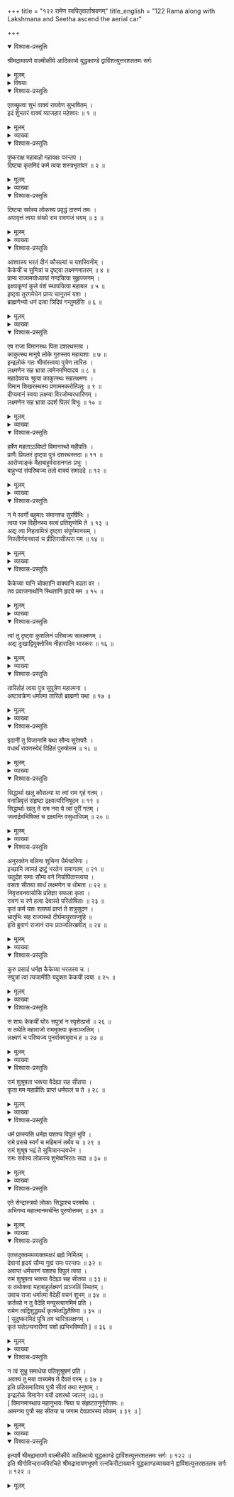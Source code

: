+++
title = "१२२ रामेण स्वपितृवार्ताश्रवणम्"
title_english = "122 Rama along with Lakshmana and Seetha ascend the aerial car"

+++

<details open><summary>विश्वास-प्रस्तुतिः</summary>

श्रीमद्रामायणे वाल्मीकीये आदिकाव्ये युद्धकाण्डे द्वाविंशत्युत्तरशततमः सर्गः
</details>

<details><summary>मूलम्</summary>

श्रीमद्रामायणे वाल्मीकीये आदिकाव्ये युद्धकाण्डे द्वाविंशत्युत्तरशततमः सर्गः
</details>

<details><summary>विषयाः</summary>

महेश्वरेण रामप्रशंसनपूर्वकंतंप्रति विमानस्थदशरथप्रशंसनेन तन्नमनचोदना ॥ १ ॥ दशरथेन स्वप्रणामिनोरामस्याङ्कारोपणेन सप्रशंसनपरिष्वङ्गमाशीर्वचनम् ॥ २ ॥ तथा रामप्रार्थनया कैकेयीशापापवदनपूर्वकं सीतालक्ष्मणौप्रति सप्रशंसनं रामसेवानुशासनेन स्वर्गगमनम् ॥ ३ ॥

</details>

<details open><summary>विश्वास-प्रस्तुतिः</summary>

एतच्छ्रुत्वा शुभं वाक्यं राघवेण सुभाषितम् ।  
इदं शुभतरं वाक्यं व्याजहार महेश्वरः ॥ १ ॥
</details>

<details><summary>मूलम्</summary>

एतच्छ्रुत्वा शुभं वाक्यं राघवेण सुभाषितम् ।  
इदं शुभतरं वाक्यं व्याजहार महेश्वरः ॥ १ ॥
</details>

<details><summary>व्याख्या</summary>

देवकार्यस्य कृतत्वात्रिदिवमाक्रमेति ब्रह्मणोक्तत्वाल्लोके धर्मसंस्थापन परं रामहृदयं जानन् रुद्रस्तदनुमन्यते – एतच्छ्रुत्वेत्यादि ॥ १ ॥
</details>

<details open><summary>विश्वास-प्रस्तुतिः</summary>

पुष्कराक्ष महाबाहो महावक्षः परन्तप ।  
दिष्ट्या कृतमिदं कर्म त्वया शस्त्रभृतांवर ॥ २ ॥
</details>

<details><summary>मूलम्</summary>

पुष्कराक्ष महाबाहो महावक्षः परन्तप ।  
दिष्ट्या कृतमिदं कर्म त्वया शस्त्रभृतांवर ॥ २ ॥
</details>

<details><summary>व्याख्या</summary>

पुष्कराक्ष पुण्डरीकाक्ष । अनेन तस्य यथा कप्यासं पुण्डरीकमेवमक्षिणी, पुरुषः पुण्डरीकाक्ष इति श्रुतिस्मृतिभ्यामुदीरितस्य परब्रह्मासाधारणचिह्नस्य रामेरुद्रेण प्रति पादनाद्रामत्वेनावतीर्णो विष्णुरेव वेदान्तवेद्यं परब्रह्मेत्युक्तं । श्रीनिवासत्वेन महावक्षस्त्वं । दिष्ट्या भाग्येन । अस्माकमिति शेषः ॥ २ ॥
</details>

<details open><summary>विश्वास-प्रस्तुतिः</summary>

दिष्ट्या सर्वस्य लोकस्य प्रवृद्धं दारुणं तमः ।  
अपावृत्तं त्वया संख्ये राम रावणजं भयम् ॥ ३ ॥
</details>

<details><summary>मूलम्</summary>

दिष्ट्या सर्वस्य लोकस्य प्रवृद्धं दारुणं तमः ।  
अपावृत्तं त्वया संख्ये राम रावणजं भयम् ॥ ३ ॥
</details>

<details><summary>व्याख्या</summary>

उक्तमेव विवृणोति – दिष्ट्येति ॥ सर्वस्य लोकस्य रावणजं भयमेव प्रवृद्धं तमः अपावृत्तं निरस्तम् ॥ ३ ॥
</details>

<details open><summary>विश्वास-प्रस्तुतिः</summary>

आश्वास्य भरतं दीनं कौसल्यां च यशस्विनीम् ।  
कैकेयीं च सुमित्रां च दृष्ट्वा लक्ष्मणमातरम् ॥ ४ ॥  
प्राप्य राज्यमयोध्यायां नन्दयित्वा सुहृज्जनम् ।  
इक्ष्वाकूणां कुले वंशं स्थापयित्वा महाबल ॥ ५ ॥  
इष्ट्वा तुरगमेधेन प्राप्य चानुत्तमं यशः ।  
ब्राह्मणेभ्यो धनं दत्वा त्रिदिवं गन्तुमर्हसि ॥ ६ ॥
</details>

<details><summary>मूलम्</summary>

आश्वास्य भरतं दीनं कौसल्यां च यशस्विनीम् ।  
कैकेयीं च सुमित्रां च दृष्ट्वा लक्ष्मणमातरम् ॥ ४ ॥  
प्राप्य राज्यमयोध्यायां नन्दयित्वा सुहृज्जनम् ।  
इक्ष्वाकूणां कुले वंशं स्थापयित्वा महाबल ॥ ५ ॥  
इष्ट्वा तुरगमेधेन प्राप्य चानुत्तमं यशः ।  
ब्राह्मणेभ्यो धनं दत्वा त्रिदिवं गन्तुमर्हसि ॥ ६ ॥
</details>

<details><summary>व्याख्या</summary>

आश्वास्येत्यादिश्लोकत्रयमेकान्वयम् ॥ यशस्विनीमिति कैकेयीविशेषणं । तन्मूलत्वाद्रावणवधस्य तस्या यशस्वित्वं । लक्ष्मणमातरमित्यनेन सा लक्ष्मणस्नेहाद्विशेषतो वन्द्येत्युक्तं । अयोध्यायां सुहृज्जनं नन्दयित्वेत्यन्वयः । वंशं पुत्रपौत्रादिपरम्परां । इक्ष्वाकूणां कुले इक्ष्वाकुकुलनिमित्तं । स्थापयित्वा । प्राप्य चानुत्तमं यश इति तुरगमेधफलोक्तिः । आश्वास्येत्यादिना दशवर्षसहस्राणि दशवर्षशतानि च । वत्स्यामि मानुषे लोके इत्यवतारात्पूर्वं तत्कृतां प्रतिज्ञामनुसृत्यरुद्रेणोक्तम् ॥ ४-६ ॥
</details>

<details open><summary>विश्वास-प्रस्तुतिः</summary>

एष राजा विमानस्थः पिता दशरथस्तव ।  
काकुत्स्थ मानुषे लोके गुरुस्तव महायशाः ॥ ७ ॥  
इन्द्रलोकं गतः श्रीमांस्त्वया पुत्रेण तारितः ।  
लक्ष्मणेन सह भ्रात्रा त्वमेनमभिवादय ॥ ८ ॥  
महादेववचः श्रुत्वा काकुत्स्थः सहलक्ष्मणः ।  
विमान शिखरस्थस्य प्रणाममकरोत्पितुः ॥ ९ ॥  
दीप्यमानं स्वया लक्ष्म्या विरजोम्बरधारिणम् ।  
लक्ष्मणेन सह भ्रात्रा ददर्श पितरं विभुः ॥ १० ॥
</details>

<details><summary>मूलम्</summary>

एष राजा विमानस्थः पिता दशरथस्तव ।  
काकुत्स्थ मानुषे लोके गुरुस्तव महायशाः ॥ ७ ॥  
इन्द्रलोकं गतः श्रीमांस्त्वया पुत्रेण तारितः ।  
लक्ष्मणेन सह भ्रात्रा त्वमेनमभिवादय ॥ ८ ॥  
महादेववचः श्रुत्वा काकुत्स्थः सहलक्ष्मणः ।  
विमान शिखरस्थस्य प्रणाममकरोत्पितुः ॥ ९ ॥  
दीप्यमानं स्वया लक्ष्म्या विरजोम्बरधारिणम् ।  
लक्ष्मणेन सह भ्रात्रा ददर्श पितरं विभुः ॥ १० ॥
</details>

<details><summary>व्याख्या</summary>

एष इत्यादिश्लोकद्वयमेकान्वयम् ॥ देवदेहपरिग्रहेणापरिज्ञायमानत्वात् पुरस्थितोप्येष इत्यङ्गुल्या निर्दिश्यते । मानुषेलोके गुरुरित्यनेन पिता पुत्रेण पितृमान् योनियोनौ इति श्रुतिरुपबृंहिता ॥ ७-१० ॥
</details>

<details open><summary>विश्वास-प्रस्तुतिः</summary>

हर्षेण महताऽऽविष्टो विमानस्थो महीपतिः ।  
प्राणैः प्रियतरं दृष्ट्वा पुत्रं दशरथस्तदा ॥ ११ ॥  
आरोप्याङ्कं मैहाबाहुर्वरासनगतः प्रभुः ।  
बाहुभ्यां संपरिष्वज्य ततो वाक्यं समाददे ॥ १२ ॥
</details>

<details><summary>मूलम्</summary>

हर्षेण महताऽऽविष्टो विमानस्थो महीपतिः ।  
प्राणैः प्रियतरं दृष्ट्वा पुत्रं दशरथस्तदा ॥ ११ ॥  
आरोप्याङ्कं मैहाबाहुर्वरासनगतः प्रभुः ।  
बाहुभ्यां संपरिष्वज्य ततो वाक्यं समाददे ॥ १२ ॥
</details>

<details><summary>व्याख्या</summary>

हर्षेणेत्यादिश्लोकद्वयमेकान्वयम् ॥ पुत्रं रामम् ॥ ११-१२ ॥
</details>

<details open><summary>विश्वास-प्रस्तुतिः</summary>

न मे स्वर्गो बहुमतः संमानश्च सुरर्षिभिः ।  
त्वया राम विहीनस्य सत्यं प्रतिशृणोमि ते ॥ १३ ॥  
अद्य त्वा निहतामित्रं दृष्ट्वा संपूर्णमानसम् ।  
निस्तीर्णवनवासं च प्रीतिरासीत्परा मम ॥ १४ ॥
</details>

<details><summary>मूलम्</summary>

न मे स्वर्गो बहुमतः संमानश्च सुरर्षिभिः ।  
त्वया राम विहीनस्य सत्यं प्रतिशृणोमि ते ॥ १३ ॥  
अद्य त्वा निहतामित्रं दृष्ट्वा संपूर्णमानसम् ।  
निस्तीर्णवनवासं च प्रीतिरासीत्परा मम ॥ १४ ॥
</details>

<details><summary>व्याख्या</summary>

सुरर्षिभिः संमानः देवर्षिभिः संमानोपि ॥ १३-१४ ॥
</details>

<details open><summary>विश्वास-प्रस्तुतिः</summary>

कैकेय्या यानि चोक्तानि वाक्यानि वदतां वर ।  
तव प्रवाजनार्थानि स्थितानि हृदये मम ॥ १५ ॥
</details>

<details><summary>मूलम्</summary>

कैकेय्या यानि चोक्तानि वाक्यानि वदतां वर ।  
तव प्रवाजनार्थानि स्थितानि हृदये मम ॥ १५ ॥
</details>

<details><summary>व्याख्या</summary>

हृदये स्थितानि । न विस्मरामीत्यर्थः । तेन दुःखितोभूवमिति सूचितम् ॥ १५ ॥
</details>

<details open><summary>विश्वास-प्रस्तुतिः</summary>

त्वां तु दृष्ट्वा कुशलिनं परिष्वज्य सलक्ष्मणम् ।  
अद्य दुःखाद्विमुक्तोस्मि नीहारादिव भास्करः ॥ १६ ॥
</details>

<details><summary>मूलम्</summary>

त्वां तु दृष्ट्वा कुशलिनं परिष्वज्य सलक्ष्मणम् ।  
अद्य दुःखाद्विमुक्तोस्मि नीहारादिव भास्करः ॥ १६ ॥
</details>

<details><summary>व्याख्या</summary>

सलक्ष्मणमित्यनेन द्वितीयपरिष्वङ्गे लक्ष्मणोपि विषयीकृत इत्युच्यते ॥ १६ ॥
</details>

<details open><summary>विश्वास-प्रस्तुतिः</summary>

तारितोहं त्वया पुत्र सुपुत्रेण महात्मना ।  
अष्टावक्रेण धर्मात्मा तारितो ब्राह्मणो यथा ॥ १७ ॥
</details>

<details><summary>मूलम्</summary>

तारितोहं त्वया पुत्र सुपुत्रेण महात्मना ।  
अष्टावक्रेण धर्मात्मा तारितो ब्राह्मणो यथा ॥ १७ ॥
</details>

<details><summary>व्याख्या</summary>

तारितोहं त्विति ॥ कहोलो नाम ऋषिरष्टावक्रेण तारित इतीयं कथा भारतोक्ता ॥ १७ ॥
</details>

<details open><summary>विश्वास-प्रस्तुतिः</summary>

इदानीं तु विजानामि यथा सौम्य सुरेश्वरैः ।  
वधार्थं रावणस्येदं विहितं पुरुषोत्तम ॥ १८ ॥
</details>

<details><summary>मूलम्</summary>

इदानीं तु विजानामि यथा सौम्य सुरेश्वरैः ।  
वधार्थं रावणस्येदं विहितं पुरुषोत्तम ॥ १८ ॥
</details>

<details><summary>व्याख्या</summary>

रावणस्य वधार्थं सुरेश्वरैरिदमभिषेकविघ्नादिकं कर्म यथा विहितं तथा इदानीमेव जानामि । पुरुषोत्तमेत्यनेन भवान्विष्णुरेव रावणवधार्थं मनुष्यत्वंगत इत्युच्यते ॥ १८ ॥
</details>

<details open><summary>विश्वास-प्रस्तुतिः</summary>

सिद्धार्था खलु कौसल्या या त्वां राम गृहं गतम् ।  
वनान्निवृत्तं संहृष्टा द्रक्ष्यत्यरिनिषूदन ॥ १९ ॥  
सिद्धार्थाः खलु ते राम नरा ये त्वां पुरीं गतम् ।  
जलार्द्रमभिषिक्तं च द्रक्ष्यन्ति वसुधाधिपम् ॥ २० ॥
</details>

<details><summary>मूलम्</summary>

सिद्धार्था खलु कौसल्या या त्वां राम गृहं गतम् ।  
वनान्निवृत्तं संहृष्टा द्रक्ष्यत्यरिनिषूदन ॥ १९ ॥  
सिद्धार्थाः खलु ते राम नरा ये त्वां पुरीं गतम् ।  
जलार्द्रमभिषिक्तं च द्रक्ष्यन्ति वसुधाधिपम् ॥ २० ॥
</details>

<details><summary>व्याख्या</summary>

सिद्धार्था कृतार्था । मम स्वर्गसुखादपि तस्याः सुखमधिकमिति भावः। ॥ १९-२० ॥
</details>

<details open><summary>विश्वास-प्रस्तुतिः</summary>

अनुरक्तेन बलिना शुचिना धैर्मचारिणा ।  
इच्छामि त्वामहं द्रष्टुं भरतेन समागतम् ॥ २१ ॥  
चतुर्दश समाः सौम्य वने निर्यापितास्त्वया ।  
वसता सीतया सार्धं लक्ष्मणेन च धीमता ॥ २२ ॥  
निवृत्तवनवासोसि प्रतिज्ञा सफला कृता ।  
रावणं च रणे हत्वा देवास्ते परितोषिताः ॥ २३ ॥  
कृतं कर्म यशः श्लाघ्यं प्राप्तं ते शत्रुसूदन ।  
भ्रातृभिः सह राज्यस्थो दीर्घमायुरवाप्नुहि ॥  
इति ब्रुवाणं राजानं रामः प्राञ्जलिरब्रवीत् ॥ २४ ॥
</details>

<details><summary>मूलम्</summary>

अनुरक्तेन बलिना शुचिना धैर्मचारिणा ।  
इच्छामि त्वामहं द्रष्टुं भरतेन समागतम् ॥ २१ ॥  
चतुर्दश समाः सौम्य वने निर्यापितास्त्वया ।  
वसता सीतया सार्धं लक्ष्मणेन च धीमता ॥ २२ ॥  
निवृत्तवनवासोसि प्रतिज्ञा सफला कृता ।  
रावणं च रणे हत्वा देवास्ते परितोषिताः ॥ २३ ॥  
कृतं कर्म यशः श्लाघ्यं प्राप्तं ते शत्रुसूदन ।  
भ्रातृभिः सह राज्यस्थो दीर्घमायुरवाप्नुहि ॥  
इति ब्रुवाणं राजानं रामः प्राञ्जलिरब्रवीत् ॥ २४ ॥
</details>

<details><summary>व्याख्या</summary>

अनुरक्तेनेति ॥ अवश्यं राम भरतं प्राप्नुहीति भावः ॥ २१ -२४ ॥
</details>

<details open><summary>विश्वास-प्रस्तुतिः</summary>

कुरु प्रसादं धर्मज्ञ कैकेय्या भरतस्य च ।  
सपुत्रां त्वां त्यजामीति यदुक्ता केकयी त्वया ॥ २५ ॥
</details>

<details><summary>मूलम्</summary>

कुरु प्रसादं धर्मज्ञ कैकेय्या भरतस्य च ।  
सपुत्रां त्वां त्यजामीति यदुक्ता केकयी त्वया ॥ २५ ॥
</details>

<details><summary>व्याख्या</summary>

कैकेय्या भरतस्य च कैकेय्यां भरते चेत्यर्थः । संबन्धसामान्ये षष्ठी । यस्मादुक्ता तस्मात् प्रसादं कुर्विति संबन्धः ॥ २५ ॥
</details>

<details open><summary>विश्वास-प्रस्तुतिः</summary>

स शापः केकयीं घोरः सपुत्रां न स्पृशेत्प्रभो ॥ २६ ॥  
स तथेति महाराजो राममुक्त्वा कृताञ्जलिम् ।  
लक्ष्मणं च परिष्वज्य पुनर्वाक्यमुवाच ह ॥ २७ ॥
</details>

<details><summary>मूलम्</summary>

स शापः केकयीं घोरः सपुत्रां न स्पृशेत्प्रभो ॥ २६ ॥  
स तथेति महाराजो राममुक्त्वा कृताञ्जलिम् ।  
लक्ष्मणं च परिष्वज्य पुनर्वाक्यमुवाच ह ॥ २७ ॥
</details>

<details><summary>व्याख्या</summary>

स शाप इत्यर्धमेकं वाक्यम् ॥ शापः संबन्धविच्छेदरूपः ॥ २६–२७ ॥
</details>

<details open><summary>विश्वास-प्रस्तुतिः</summary>

रामं शुश्रूषता भक्त्या वैदेह्या सह सीतया ।  
कृता मम महाप्रीतिः प्राप्तं धर्मफलं च ते ॥ २८ ॥
</details>

<details><summary>मूलम्</summary>

रामं शुश्रूषता भक्त्या वैदेह्या सह सीतया ।  
कृता मम महाप्रीतिः प्राप्तं धर्मफलं च ते ॥ २८ ॥
</details>

<details><summary>व्याख्या</summary>

सीतया सह रामं शुश्रूषतेत्यन्वयः ॥ २८ ॥
</details>

<details open><summary>विश्वास-प्रस्तुतिः</summary>

धर्म प्राप्स्यसि धर्मज्ञ यशश्च विपुलं भुवि ।  
रामे प्रसन्ने स्वर्गं च महिमानं तथैव च ॥ २९ ॥  
रामं शुश्रूष भद्रं ते सुमित्रानन्दवर्धन ।  
रामः सर्वस्य लोकस्य शुभेष्वभिरतः सदा ॥ ३० ॥
</details>

<details><summary>मूलम्</summary>

धर्म प्राप्स्यसि धर्मज्ञ यशश्च विपुलं भुवि ।  
रामे प्रसन्ने स्वर्गं च महिमानं तथैव च ॥ २९ ॥  
रामं शुश्रूष भद्रं ते सुमित्रानन्दवर्धन ।  
रामः सर्वस्य लोकस्य शुभेष्वभिरतः सदा ॥ ३० ॥
</details>

<details><summary>व्याख्या</summary>

स्वर्गं सुखं । लक्ष्मणस्यापि विष्ण्ववतारत्वं न जानाति दशरथः । महिमानं महत्त्वम् ॥ २९-३० ॥
</details>

<details open><summary>विश्वास-प्रस्तुतिः</summary>

एते सेन्द्रास्त्रयो लोकाः सिद्धाश्च परमर्षयः ।  
अभिगम्य महात्मानमर्चन्ति पुरुषोत्तमम् ॥ ३१ ॥
</details>

<details><summary>मूलम्</summary>

एते सेन्द्रास्त्रयो लोकाः सिद्धाश्च परमर्षयः ।  
अभिगम्य महात्मानमर्चन्ति पुरुषोत्तमम् ॥ ३१ ॥
</details>

<details><summary>व्याख्या</summary>

रामस्य सर्वोत्तमत्वं शिष्टाचारेण दर्शयति – एत इति । अर्चन्तीतिणिजभाव आर्षः । एत इति हस्तनिर्देशन रुद्रोप्यन्तर्गतः ॥ ३१ ॥
</details>

<details open><summary>विश्वास-प्रस्तुतिः</summary>

एतत्तदुक्तममव्यक्तमक्षरं ब्रह्मे निर्मितम् ।  
देवानां हृदयं सौम्य गुह्यं रामः परन्तपः ॥ ३२ ॥  
अवाप्तं धर्मचरणं यशश्च विपुलं त्वया ।  
रामं शुश्रूषता भक्त्या वैदेह्या सह सीतया ॥ ३३ ॥  
स तथोक्त्वा महाबाहुर्लक्ष्मणं प्राञ्जलिं स्थितम् ।  
उवाच राजा धर्मात्मा वैदेहीं वचनं शुभम् ॥ ३४ ॥  
कर्तव्यो न तु वैदेहि मन्युस्त्यागमिमं प्रति ।  
रामेण त्वद्विशुद्ध्यर्थं कृतमेतद्धितैषिणा ॥ ३५ ॥  
\[ सुदुष्करमिदं पुत्रि तव चारित्रलक्षणम् ।  
कृतं यत्तेऽन्यनारीणां यशो ह्यभिभविष्यति \] ॥ ३६ ॥
</details>

<details><summary>मूलम्</summary>

एतत्तदुक्तममव्यक्तमक्षरं ब्रह्मे निर्मितम् ।  
देवानां हृदयं सौम्य गुह्यं रामः परन्तपः ॥ ३२ ॥  
अवाप्तं धर्मचरणं यशश्च विपुलं त्वया ।  
रामं शुश्रूषता भक्त्या वैदेह्या सह सीतया ॥ ३३ ॥  
स तथोक्त्वा महाबाहुर्लक्ष्मणं प्राञ्जलिं स्थितम् ।  
उवाच राजा धर्मात्मा वैदेहीं वचनं शुभम् ॥ ३४ ॥  
कर्तव्यो न तु वैदेहि मन्युस्त्यागमिमं प्रति ।  
रामेण त्वद्विशुद्ध्यर्थं कृतमेतद्धितैषिणा ॥ ३५ ॥  
\[ सुदुष्करमिदं पुत्रि तव चारित्रलक्षणम् ।  
कृतं यत्तेऽन्यनारीणां यशो ह्यभिभविष्यति \] ॥ ३६ ॥
</details>

<details><summary>व्याख्या</summary>

देवानां हृदयं सर्वदेवान्तर्यामी । वेदानामिति पाठे वेदतात्पर्यभूतं । उभयथाप्यनीन्द्रादिरूपेण सर्वकर्मसमाराध्यमित्यर्थः । गुह्यं साक्षादुपनिषद्वेयं । अव्यक्तं भक्तिशून्यैर्दुर्ज्ञेयं । अक्षरं षड्भावविकाररहितं । तदेतत् ब्रह्म रामः रामरूपेण निर्मितं । रामरूपेणावतीर्णं । इति उक्तं । ब्रह्मादिभिरिति शेषः ॥ ३२-३६ ॥
</details>

<details open><summary>विश्वास-प्रस्तुतिः</summary>

न त्वं सुभ्रु समाधेया पतिशुश्रूषणं प्रति ।  
अवश्यं तु मया वाच्यमेष ते दैवतं परम् ॥ ३७ ॥  
इति प्रतिसमादिश्य पुत्रौ सीतां तथा स्नुषाम् ।  
इन्द्रलोकं विमानेन ययौ दशरथो ज्वलन् ॥३८॥  
\[ विमानमास्थाय महानुभावः श्रिया च संहृष्टतनुर्नृपोत्तमः ॥  
आमन्त्र्य पुत्रौ सह सीतया च जगाम देवप्रवरस्य लोकम् ॥ ३९ ॥ \]
</details>

<details><summary>मूलम्</summary>

न त्वं सुभ्रु समाधेया पतिशुश्रूषणं प्रति ।  
अवश्यं तु मया वाच्यमेष ते दैवतं परम् ॥ ३७ ॥  
इति प्रतिसमादिश्य पुत्रौ सीतां तथा स्नुषाम् ।  
इन्द्रलोकं विमानेन ययौ दशरथो ज्वलन् ॥३८॥  
\[ विमानमास्थाय महानुभावः श्रिया च संहृष्टतनुर्नृपोत्तमः ॥  
आमन्त्र्य पुत्रौ सह सीतया च जगाम देवप्रवरस्य लोकम् ॥ ३९ ॥ \]
</details>

<details><summary>व्याख्या</summary>

न समाधेया नोपदेटव्या ॥ ३७–३९ ॥
</details>

<details open><summary>विश्वास-प्रस्तुतिः</summary>

इत्यार्षे श्रीमद्रामायणे वाल्मीकीये आदिकाव्ये युद्धकाण्डे द्वाविंशत्युत्तरशततमः सर्गः ॥ १२२ ॥  
इति श्रीगोविन्दराजविरचिते श्रीमद्रामायणभूषणे रत्नकिरीटाख्याने युद्धकाण्डव्याख्याने द्वाविंशत्युत्तरशततमः सर्गः ॥ १२२ ॥
</details>

<details><summary>मूलम्</summary>

इत्यार्षे श्रीमद्रामायणे वाल्मीकीये आदिकाव्ये युद्धकाण्डे द्वाविंशत्युत्तरशततमः सर्गः ॥ १२२ ॥  
इति श्रीगोविन्दराजविरचिते श्रीमद्रामायणभूषणे रत्नकिरीटाख्याने युद्धकाण्डव्याख्याने द्वाविंशत्युत्तरशततमः सर्गः ॥ १२२ ॥
</details>

